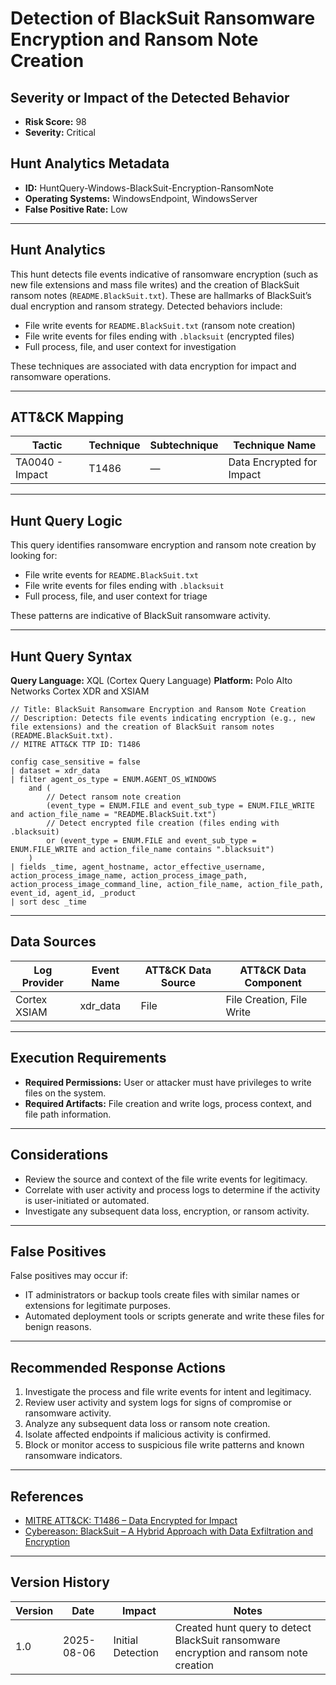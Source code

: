 # Detection of BlackSuit Ransomware Encryption and Ransom Note Creation

## Severity or Impact of the Detected Behavior

- **Risk Score:** 98
- **Severity:** Critical

## Hunt Analytics Metadata

- **ID:** HuntQuery-Windows-BlackSuit-Encryption-RansomNote
- **Operating Systems:** WindowsEndpoint, WindowsServer
- **False Positive Rate:** Low

---

## Hunt Analytics

This hunt detects file events indicative of ransomware encryption (such as new file extensions and mass file writes) and the creation of BlackSuit ransom notes (`README.BlackSuit.txt`). These are hallmarks of BlackSuit’s dual encryption and ransom strategy. Detected behaviors include:

- File write events for `README.BlackSuit.txt` (ransom note creation)
- File write events for files ending with `.blacksuit` (encrypted files)
- Full process, file, and user context for investigation

These techniques are associated with data encryption for impact and ransomware operations.

---

## ATT&CK Mapping

| Tactic                        | Technique   | Subtechnique | Technique Name                                 |
|------------------------------|-------------|--------------|-----------------------------------------------|
| TA0040 - Impact              | T1486       | —            | Data Encrypted for Impact                     |

---

## Hunt Query Logic

This query identifies ransomware encryption and ransom note creation by looking for:

- File write events for `README.BlackSuit.txt`
- File write events for files ending with `.blacksuit`
- Full process, file, and user context for triage

These patterns are indicative of BlackSuit ransomware activity.

---

## Hunt Query Syntax

**Query Language:** XQL (Cortex Query Language)
**Platform:** Polo Alto Networks Cortex XDR and XSIAM

```xql
// Title: BlackSuit Ransomware Encryption and Ransom Note Creation
// Description: Detects file events indicating encryption (e.g., new file extensions) and the creation of BlackSuit ransom notes (README.BlackSuit.txt).
// MITRE ATT&CK TTP ID: T1486

config case_sensitive = false
| dataset = xdr_data
| filter agent_os_type = ENUM.AGENT_OS_WINDOWS
    and (
        // Detect ransom note creation
        (event_type = ENUM.FILE and event_sub_type = ENUM.FILE_WRITE and action_file_name = "README.BlackSuit.txt")
        // Detect encrypted file creation (files ending with .blacksuit)
        or (event_type = ENUM.FILE and event_sub_type = ENUM.FILE_WRITE and action_file_name contains ".blacksuit")
    )
| fields _time, agent_hostname, actor_effective_username, action_process_image_name, action_process_image_path, action_process_image_command_line, action_file_name, action_file_path, event_id, agent_id, _product
| sort desc _time
```

---

## Data Sources

| Log Provider   | Event Name   | ATT&CK Data Source  | ATT&CK Data Component  |
|----------------|--------------|---------------------|------------------------|
| Cortex XSIAM   | xdr_data     | File                | File Creation, File Write |

---

## Execution Requirements

- **Required Permissions:** User or attacker must have privileges to write files on the system.
- **Required Artifacts:** File creation and write logs, process context, and file path information.

---

## Considerations

- Review the source and context of the file write events for legitimacy.
- Correlate with user activity and process logs to determine if the activity is user-initiated or automated.
- Investigate any subsequent data loss, encryption, or ransom activity.

---

## False Positives

False positives may occur if:

- IT administrators or backup tools create files with similar names or extensions for legitimate purposes.
- Automated deployment tools or scripts generate and write these files for benign reasons.

---

## Recommended Response Actions

1. Investigate the process and file write events for intent and legitimacy.
2. Review user activity and system logs for signs of compromise or ransomware activity.
3. Analyze any subsequent data loss or ransom note creation.
4. Isolate affected endpoints if malicious activity is confirmed.
5. Block or monitor access to suspicious file write patterns and known ransomware indicators.

---

## References

- [MITRE ATT&CK: T1486 – Data Encrypted for Impact](https://attack.mitre.org/techniques/T1486/)
- [Cybereason: BlackSuit – A Hybrid Approach with Data Exfiltration and Encryption](https://www.cybereason.com/blog/blacksuit-data-exfil)

---

## Version History

| Version | Date       | Impact            | Notes                                                                                      |
|---------|------------|-------------------|--------------------------------------------------------------------------------------------|
| 1.0     | 2025-08-06 | Initial Detection | Created hunt query to detect BlackSuit ransomware encryption and ransom note creation       |

